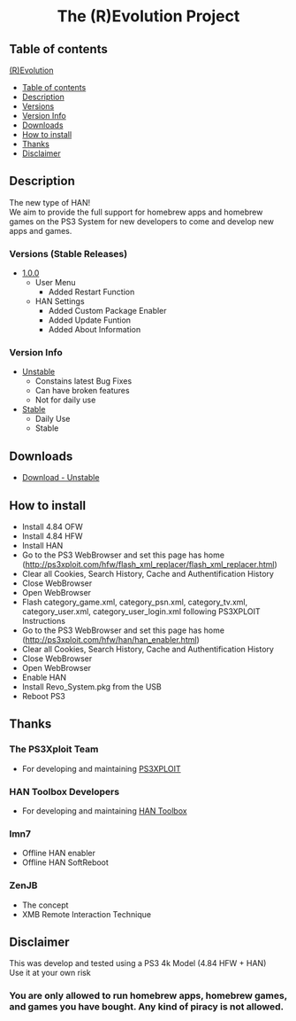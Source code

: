 # <p align="center">The (R)Evolution Project</p>

## Table of contents
<!-- TOC -->
[(R)Evolution](#revo-projectp)
- [Table of contents](#table-of-contents)
- [Description](#description)        
- [Versions](#versions)
- [Version Info](#version-info)
- [Downloads](#downloads)
- [How to install](#how-to-install)
- [Thanks](#thanks)
- [Disclaimer](#disclaimer)
<!-- /TOC -->

## Description
The new type of HAN!
<br>
We aim to provide the full support for homebrew apps and homebrew games on the PS3 System for new developers to come and develop new apps and games.

### Versions (Stable Releases)
+ [1.0.0](https://github.com/DigitalMorpheus/revolutionproject/stable)
    + User Menu
        + Added Restart Function
    + HAN Settings
        + Added Custom Package Enabler
        + Added Update Funtion
        + Added About Information

### Version Info
+ [Unstable](https://github.com/DigitalMorpheus/revolutionproject/unstable)
    + Constains latest Bug Fixes
    + Can have broken features
    + Not for daily use
+ [Stable](https://github.com/DigitalMorpheus/revolutionproject/stable)
    + Daily Use
    + Stable
## Downloads
+ [Download - Unstable](https://github.com/DigitalMorpheus/revolutionproject/tree/master/unstable/1.00)


## How to install
+ Install 4.84 OFW
+ Install 4.84 HFW
+ Install HAN
+ Go to the PS3 WebBrowser and set this page has home (http://ps3xploit.com/hfw/flash_xml_replacer/flash_xml_replacer.html)
+ Clear all Cookies, Search History, Cache and Authentification History
+ Close WebBrowser
+ Open WebBrowser
+ Flash category_game.xml, category_psn.xml, category_tv.xml, category_user.xml, category_user_login.xml following PS3XPLOIT Instructions
+ Go to the PS3 WebBrowser and set this page has home (http://ps3xploit.com/hfw/han/han_enabler.html)
+ Clear all Cookies, Search History, Cache and Authentification History
+ Close WebBrowser
+ Open WebBrowser
+ Enable HAN
+ Install Revo_System.pkg from the USB
+ Reboot PS3

## Thanks
### The PS3Xploit Team
+ For developing and maintaining [PS3XPLOIT](http://ps3xploit.com/)

### HAN Toolbox Developers
+ For developing and maintaining [HAN Toolbox](https://www.psx-place.com/resources/han-toolbox.628/)

### lmn7
+ Offline HAN enabler
+ Offline HAN SoftReboot

### ZenJB
+ The concept
+ XMB Remote Interaction Technique


## Disclaimer
This was develop and tested using a PS3 4k Model (4.84 HFW + HAN)
<br>
Use it at your own risk
<br>
### You are only allowed to run homebrew apps, homebrew games, and games you have bought. Any kind of piracy is not allowed.
